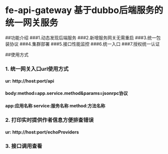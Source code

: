 # fe-api-gateway 基于dubbo后端服务的统一网关服务

##功能介绍
###1.动态发现后端服务
###2.新增服务网关无需重启
###3.统一包装协议
###4.集群部署
###5.接口性能监控
###6.统一入口
###7.授权统一认证



##使用方式
### 1. 统一网关入口url使用方式
#### ur: http://host:port/api
#### body:method=app.service.method&params=jsonrpc协议
#### app:应用名称 service:服务名称 method:方法名称

### 2. 打印实时提供作者信息方便排查错误
#### ur: http://host:port/echoProviders

### 3. 接口调用查看

